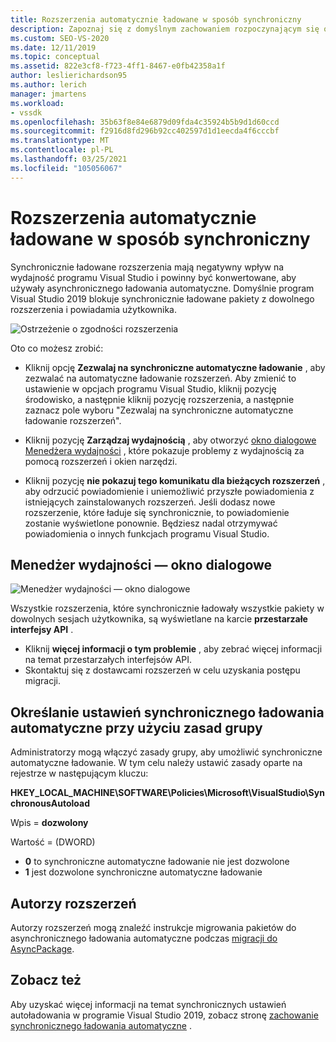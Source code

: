 ```yaml
---
title: Rozszerzenia automatycznie ładowane w sposób synchroniczny
description: Zapoznaj się z domyślnym zachowaniem rozpoczynającym się od programu Visual Studio 2019, które blokuje synchronicznie ładowane pakiety z dowolnego rozszerzenia.
ms.custom: SEO-VS-2020
ms.date: 12/11/2019
ms.topic: conceptual
ms.assetid: 822e3cf8-f723-4ff1-8467-e0fb42358a1f
author: leslierichardson95
ms.author: lerich
manager: jmartens
ms.workload:
- vssdk
ms.openlocfilehash: 35b63f8e84e6879d09fda4c35924b5b9d1d60ccd
ms.sourcegitcommit: f2916d8fd296b92cc402597d1d1eecda4f6cccbf
ms.translationtype: MT
ms.contentlocale: pl-PL
ms.lasthandoff: 03/25/2021
ms.locfileid: "105056067"
---
```

# <a name="synchronously-autoloaded-extensions"></a>Rozszerzenia automatycznie ładowane w sposób synchroniczny

Synchronicznie ładowane rozszerzenia mają negatywny wpływ na wydajność programu Visual Studio i powinny być konwertowane, aby używały asynchronicznego ładowania automatyczne. Domyślnie program Visual Studio 2019 blokuje synchronicznie ładowane pakiety z dowolnego rozszerzenia i powiadamia użytkownika.

![Ostrzeżenie o zgodności rozszerzenia](media/extension-compatibility-warning-16-1.png.png)

Oto co możesz zrobić:

- Kliknij opcję **Zezwalaj na synchroniczne automatyczne ładowanie** , aby zezwalać na automatyczne ładowanie rozszerzeń. Aby zmienić to ustawienie w opcjach programu Visual Studio, kliknij pozycję środowisko, a następnie kliknij pozycję rozszerzenia, a następnie zaznacz pole wyboru "Zezwalaj na synchroniczne automatyczne ładowanie rozszerzeń". 

- Kliknij pozycję **Zarządzaj wydajnością** , aby otworzyć [okno dialogowe Menedżera wydajności](#performance-manager-dialog) , które pokazuje problemy z wydajnością za pomocą rozszerzeń i okien narzędzi.

- Kliknij pozycję **nie pokazuj tego komunikatu dla bieżących rozszerzeń** , aby odrzucić powiadomienie i uniemożliwić przyszłe powiadomienia z istniejących zainstalowanych rozszerzeń. Jeśli dodasz nowe rozszerzenie, które ładuje się synchronicznie, to powiadomienie zostanie wyświetlone ponownie. Będziesz nadal otrzymywać powiadomienia o innych funkcjach programu Visual Studio.

## <a name="performance-manager-dialog"></a>Menedżer wydajności — okno dialogowe

![Menedżer wydajności — okno dialogowe](media/performance-manager.png)

Wszystkie rozszerzenia, które synchronicznie ładowały wszystkie pakiety w dowolnych sesjach użytkownika, są wyświetlane na karcie **przestarzałe interfejsy API** .

* Kliknij **więcej informacji o tym problemie** , aby zebrać więcej informacji na temat przestarzałych interfejsów API.
* Skontaktuj się z dostawcami rozszerzeń w celu uzyskania postępu migracji.

## <a name="specify-synchronous-autoload-settings-using-group-policy"></a>Określanie ustawień synchronicznego ładowania automatyczne przy użyciu zasad grupy

Administratorzy mogą włączyć zasady grupy, aby umożliwić synchroniczne automatyczne ładowanie. W tym celu należy ustawić zasady oparte na rejestrze w następującym kluczu:

**HKEY_LOCAL_MACHINE\SOFTWARE\Policies\Microsoft\VisualStudio\SynchronousAutoload**

Wpis = **dozwolony**

Wartość = (DWORD)
* **0** to synchroniczne automatyczne ładowanie nie jest dozwolone
* **1** jest dozwolone synchroniczne automatyczne ładowanie

## <a name="extension-authors"></a>Autorzy rozszerzeń
Autorzy rozszerzeń mogą znaleźć instrukcje migrowania pakietów do asynchronicznego ładowania automatyczne podczas [migracji do AsyncPackage](https://github.com/Microsoft/VSSDK-Extensibility-Samples/tree/master/AsyncPackageMigration).

## <a name="see-also"></a>Zobacz też
Aby uzyskać więcej informacji na temat synchronicznych ustawień autoładowania w programie Visual Studio 2019, zobacz stronę [zachowanie synchronicznego ładowania automatyczne](https://devblogs.microsoft.com/visualstudio/updates-to-synchronous-autoload-of-extensions-in-visual-studio-2019/) .
